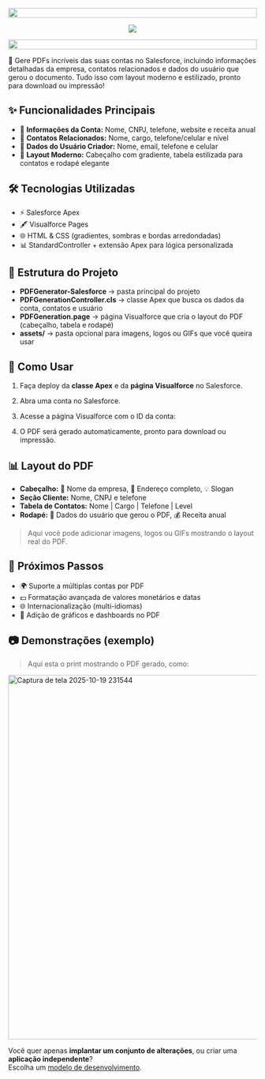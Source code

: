 <p align="center">
  <img src="https://i.imgur.com/dBaSKWF.gif" height="20" width="100%">
</p>

<div align="center" style="display: flex; flex-wrap: wrap; justify-content: center;">
    <img src="https://gist.githubusercontent.com/EliasArauj/80793729ee3fee31dce612222cdad772/raw/6ccad9e1dfa0e8039b41db1174afc1f9f2cbeaf4/Gera%2520PDF%252002.svg" width="">
</div>

<p align="center">
  <img src="https://i.imgur.com/dBaSKWF.gif" height="20" width="100%">
</p>


🚀 Gere PDFs incríveis das suas contas no Salesforce, incluindo informações detalhadas da empresa, contatos relacionados e dados do usuário que gerou o documento. Tudo isso com layout moderno e estilizado, pronto para download ou impressão!

<!-- Seção de funcionalidades principais -->
## ✨ Funcionalidades Principais

- 🏢 **Informações da Conta:** Nome, CNPJ, telefone, website e receita anual  
  <!-- Dica: Você pode alterar os campos da conta para mostrar outros dados como endereço ou número de funcionários -->
- 👥 **Contatos Relacionados:** Nome, cargo, telefone/celular e nível  
  <!-- Observação: Use o campo customizado Level__c ou outro campo de interesse -->
- 👤 **Dados do Usuário Criador:** Nome, email, telefone e celular  
  <!-- Nota: Pega automaticamente o usuário logado que gerou o PDF -->
- 🎨 **Layout Moderno:** Cabeçalho com gradiente, tabela estilizada para contatos e rodapé elegante  
  <!-- Dica: Estilos podem ser ajustados no CSS inline da página Visualforce -->

<!-- Tecnologias utilizadas -->
## 🛠 Tecnologias Utilizadas

- ⚡ Salesforce Apex  
- 🖋 Visualforce Pages  
- 🌐 HTML & CSS (gradientes, sombras e bordas arredondadas)  
- 📊 StandardController + extensão Apex para lógica personalizada  
  <!-- Essa abordagem separa lógica de dados (Apex) do layout (Visualforce) -->

<!-- Estrutura do projeto -->
## 📂 Estrutura do Projeto

- **PDFGenerator-Salesforce** → pasta principal do projeto  
- **PDFGenerationController.cls** → classe Apex que busca os dados da conta, contatos e usuário  
- **PDFGeneration.page** → página Visualforce que cria o layout do PDF (cabeçalho, tabela e rodapé)  
- **assets/** → pasta opcional para imagens, logos ou GIFs que você queira usar  
  <!-- Subpastas podem ser criadas para organizar imagens ou arquivos extras -->

<!-- Como usar -->
## 🚀 Como Usar

1. Faça deploy da **classe Apex** e da **página Visualforce** no Salesforce.  
2. Abra uma conta no Salesforce.  
3. Acesse a página Visualforce com o ID da conta:

4. O PDF será gerado automaticamente, pronto para download ou impressão.  
<!-- Pode criar um botão na página da conta para gerar o PDF diretamente -->

<!-- Layout do PDF -->
## 📊 Layout do PDF

- **Cabeçalho:** 🏢 Nome da empresa, 📍 Endereço completo, 💡 Slogan  
- **Seção Cliente:** Nome, CNPJ e telefone  
- **Tabela de Contatos:** Nome | Cargo | Telefone | Level  
- **Rodapé:** 👤 Dados do usuário que gerou o PDF, 💰 Receita anual  

> Aqui você pode adicionar imagens, logos ou GIFs mostrando o layout real do PDF.  
<!-- Adicionar prints do PDF ajuda o leitor a visualizar o resultado -->

<!-- Próximos passos -->
## 🎨 Próximos Passos

- 🌍 Suporte a múltiplas contas por PDF  
- 💵 Formatação avançada de valores monetários e datas  
- 🌐 Internacionalização (multi-idiomas)  
- 📸 Adição de gráficos e dashboards no PDF  

<!-- Demonstrações -->
## 📷 Demonstrações (exemplo)

> Aqui esta o print mostrando o PDF gerado, como:  

<!-- Imagem do seu projeto -->
<img width="569" height="739" alt="Captura de tela 2025-10-19 231544" src="https://github.com/user-attachments/assets/d740dcac-6b40-4059-9c32-37500ff67e55" />

Você quer apenas **implantar um conjunto de alterações**, ou criar uma **aplicação independente**?  
Escolha um [modelo de desenvolvimento](https://developer.salesforce.com/tools/vscode/en/user-guide/development-models).  
<!-- Escolher o modelo certo ajuda a organizar o projeto e controlar versões corretamente -->

